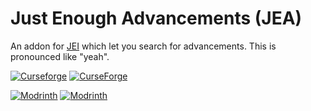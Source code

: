 # Just Enough Advancements (JEA)

An addon for [JEI](https://www.curseforge.com/minecraft/mc-mods/jei) which let you search for advancements. This is pronounced like "yeah".

[![Curseforge](http://cf.way2muchnoise.eu/versions/For%20MC_444941_all.svg)](https://www.curseforge.com/minecraft/mc-mods/jea)
[![CurseForge](http://cf.way2muchnoise.eu/full_444941_downloads.svg)](https://www.curseforge.com/minecraft/mc-mods/jea)

[![Modrinth](https://img.shields.io/modrinth/game-versions/5JY3QNIB?color=00AF5C&label=modrinth&logo=modrinth)](https://modrinth.com/mod/jea)
[![Modrinth](https://img.shields.io/modrinth/dt/5JY3QNIB?color=00AF5C&label=modrinth&logo=modrinth)](https://modrinth.com/mod/jea)
